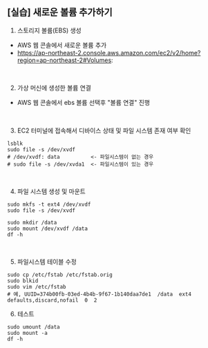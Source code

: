 ## [실습] 새로운 볼륨 추가하기

1. 스토리지 볼륨(EBS) 생성
+ AWS 웹 콘솔에서 새로운 볼륨 추가
+ https://ap-northeast-2.console.aws.amazon.com/ec2/v2/home?region=ap-northeast-2#Volumes:

<br/>

2. 가상 머신에 생성한 볼륨 연결
+ AWS 웹 콘솔에서 ebs 볼륨 선택후 "볼륨 연결" 진행

<br/>

3. EC2 터미널에 접속해서 디바이스 상태 및 파일 시스템 존재 여부 확인
```
lsblk
sudo file -s /dev/xvdf
# /dev/xvdf: data          <- 파일시스템이 없는 경우
# sudo file -s /dev/xvda1  <- 파일시스템이 있는 경우 
```

<br/>

4. 파일 시스템 생성 및 마운트 
```
sudo mkfs -t ext4 /dev/xvdf
sudo file -s /dev/xvdf

sudo mkdir /data
sudo mount /dev/xvdf /data
df -h
```

<br/>

5. 파일시스템 테이블 수정
```
sudo cp /etc/fstab /etc/fstab.orig
sudo blkid
sudo vim /etc/fstab
# 예, UUID=374b00fb-03ed-4b4b-9f67-1b140daa7de1  /data  ext4  defaults,discard,nofail  0  2
```

6. 테스트
```
sudo umount /data
sudo mount -a
df -h
```
